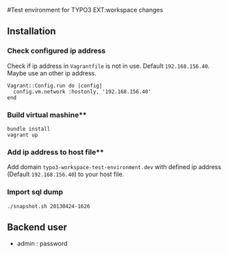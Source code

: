 #Test environment for TYPO3 EXT:workspace changes

## Installation

### Check configured ip address

Check if ip address in `Vagrantfile` is not in use. Default `192.168.156.40`.
Maybe use an other ip address.

	Vagrant::Config.run do |config|
	  config.vm.network :hostonly, '192.168.156.40'
	end

### Build virtual mashine**

	bundle install
	vagrant up

### Add ip address to host file**

Add domain `typo3-workspace-test-environment.dev` with defined ip address (Default `192.168.156.40`) to your host file.

### Import sql dump

	./snapshot.sh 20130424-1626

## Backend user

* admin : password
